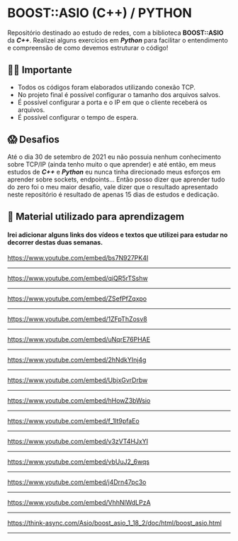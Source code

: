 # BOOST::ASIO (C++) / PYTHON

Repositório destinado ao estudo de redes, com a biblioteca **BOOST::ASIO** da ***C++***.
Realizei alguns exercícios em ***Python*** para facilitar o entendimento e compreensão de como devemos estruturar o código!

## 🙋‍♂️ Importante
- Todos os códigos foram elaborados utilizando conexão TCP.
- No projeto final é possível configurar o tamanho dos arquivos salvos.
- É possível configurar a porta e o IP em que o cliente receberá os arquivos.
- É possível configurar o tempo de espera.


## 😱 Desafios
Até o dia 30 de setembro de 2021 eu não possuia nenhum conhecimento sobre TCP/IP (ainda tenho muito o que aprender) e até então, em meus estudos de ***C++*** e ***Python*** eu nunca tinha direcionado meus esforços em aprender sobre sockets, endpoints... 
Então posso dizer que aprender tudo do zero foi o meu maior desafio, vale dizer que o resultado apresentado neste repositório é resultado de apenas 15 dias de estudos e dedicação.


## 📄 Material utilizado para aprendizagem
#### Irei adicionar alguns links dos vídeos e textos que utilizei para estudar no decorrer destas duas semanas.


https://www.youtube.com/embed/bs7N927PK4I

___

https://www.youtube.com/embed/qiQR5rTSshw

___

https://www.youtube.com/embed/ZSefPfZqxpo

___

https://www.youtube.com/embed/1ZFpThZosv8

___

https://www.youtube.com/embed/uNqrE76PHAE

___

https://www.youtube.com/embed/2hNdkYInj4g

___

https://www.youtube.com/embed/UbjxGvrDrbw

___

https://www.youtube.com/embed/hHowZ3bWsio

___

https://www.youtube.com/embed/f_1lt9pfaEo

___

https://www.youtube.com/embed/v3zVT4HJxYI

___

https://www.youtube.com/embed/vbUuJ2_6wqs

___

https://www.youtube.com/embed/j4Drn47pc3o

___

https://www.youtube.com/embed/VhhNlWdLPzA


___

https://think-async.com/Asio/boost_asio_1_18_2/doc/html/boost_asio.html

___

